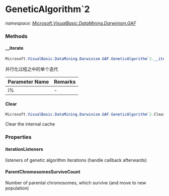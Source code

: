 ﻿# GeneticAlgorithm`2
_namespace: <a href="#" onClick="load('/docs/Microsoft.VisualBasic.DataMining.Darwinism.GAF/index.md')">Microsoft.VisualBasic.DataMining.Darwinism.GAF</a>_





### Methods

#### __iterate
```csharp
Microsoft.VisualBasic.DataMining.Darwinism.GAF.GeneticAlgorithm`2.__iterate(System.Int32)
```
并行化过程之中的单个迭代

|Parameter Name|Remarks|
|--------------|-------|
|i%|-|


#### Clear
```csharp
Microsoft.VisualBasic.DataMining.Darwinism.GAF.GeneticAlgorithm`2.Clear
```
Clear the internal cache


### Properties

#### iterationListeners
listeners of genetic algorithm iterations (handle callback afterwards)
#### ParentChromosomesSurviveCount
Number of parental chromosomes, which survive (and move to new
 population)
